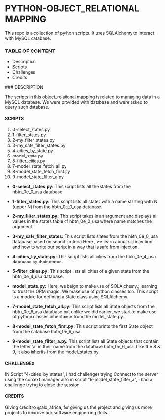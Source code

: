 # PYTHON-OBJECT_RELATIONAL MAPPING

This repo is a collection of python scripts. It uses SQLAlchemy to interact with MySQL database.

### TABLE OF CONTENT

- Description
- Scripts
- Challenges
- Credits

### DESCRIPTION

The scripts in this object_relational mapping is related to managing data in a MySQL database. We were provided with database and were asked to query such database.

#### SCRIPTS

1. 0-select_states.py
2. 1-filter_states.py
3. 2-my_filter_states.py
4. 3-my_safe_filter_states.py
5. 4-cities_by_state.py
6. model_state.py
7. 5-filter_cities.py
8. 7-model_state_fetch_all.py
9. 8-model_state_fetch_first.py
10. 9-model_state_filter_a.py

- **0-select_states.py:** This script lists all the states from the hbtn_0e_0_usa database

- **1-filter_states.py:** This script lists all states with a name starting with N (upper N) from the hbtn_0e_0_usa database.

- **2-my_filter_states.py:** This script takes in an argument and displays all values in the states table of hbtn_0e_0_usa where name matches the argument.

- **3-my_safe_filter_states:** This script lists states from the hbtn_0e_0_usa database based on search criteria.Here , we learn about sql injection and how to write our script in a way that is safe from injection.

- **4-cities_by_state.py:** This script lists all cities from the hbtn_0e_4_usa database by their states.

- **5-filter_cities.py:** This script lists all cities of a given state from the hbtn_0e_4_usa database.

- **model_state.py:** Here, we beign to make use of SQLAlchemy.; learning to trust the ORM magic. We make use of python classes too. This script is a module for defining a State class using SQLAlchemy.

- **7-model_state_fetch_all.py:** This script lists all State objects from the hbtn_0e_6_usa database but unlike we did earlier, we start to make use of python classes inheritance from the model_state.py.

- **8-model_state_fetch_first.py:** This script prints the first State object from the database hbtn_0e_6_usa.

- **9-model_state_filter_a.py:** This script lists all State objects that contain the letter 'a' in their name from the database hbtn_0e_6_usa. Like the 8 & 9, it also inherits from the model_states.py.

#### CHALLENGES

IN Script "4-cities_by_states", I had challenges trying Connect to the server using the context manager
also in script "9-model_state_filter_a", I had a challenge trying to close the session

#### CREDITS

Giving credit to @alx_africa, for giving us the project and giving us more projects to improve our software enginerring skills.
